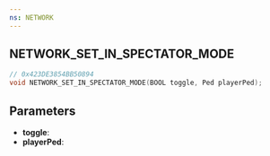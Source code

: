 ```yaml
---
ns: NETWORK
---
```

## NETWORK_SET_IN_SPECTATOR_MODE

```c
// 0x423DE3854BB50894
void NETWORK_SET_IN_SPECTATOR_MODE(BOOL toggle, Ped playerPed);
```

## Parameters
* **toggle**:
* **playerPed**:
